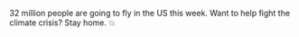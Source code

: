 32 million people are going to fly in the US this week. Want to help fight the climate crisis? Stay home. :boom:
